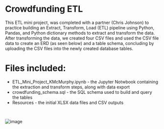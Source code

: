 # Crowdfunding ETL

This ETL mini project, was completed with a partner (Chris Johnson) to practice building an Extract, Transform, Load (ETL) pipeline using Python, Pandas, and Python dictionary methods to extract and transform the data. After transforming the data, we created four CSV files and used the CSV file data to create an ERD (as seen below) and a table schema, concluding by uploading the CSV files into the newly created database tables.

# Files included:
* ETL_Mini_Project_KMcMurphy.ipynb - the Jupyter Notwbook containing the extraction and transform steps, along with data export
* crowdfunding_schema.sql - the SQL schema used to build and query the tables
* Resources - the initial XLSX data files and CSV outputs
<br />

![image](https://user-images.githubusercontent.com/7529880/227273821-2db0a1c3-69e1-492f-a4cc-c27a435d195f.png)
